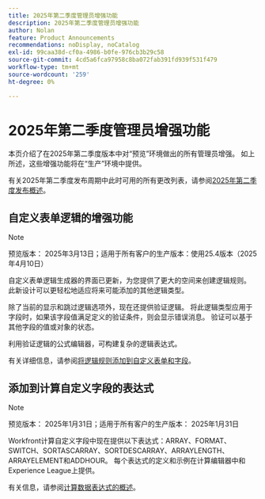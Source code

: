 ```yaml
---
title: 2025年第二季度管理员增强功能
description: 2025年第二季度管理员增强功能
author: Nolan
feature: Product Announcements
recommendations: noDisplay, noCatalog
exl-id: 99caa38d-cf0a-4986-b0fe-976cb3b29c58
source-git-commit: 4cd5a6fca97958c8ba072fab391fd939f531f479
workflow-type: tm+mt
source-wordcount: '259'
ht-degree: 0%

---
```


# 2025年第二季度管理员增强功能

本页介绍了在2025年第二季度版本中对“预览”环境做出的所有管理员增强。 如上所述，这些增强功能将在“生产”环境中提供。

有关2025年第二季度发布周期中此时可用的所有更改列表，请参阅[&#x200B; 2025年第二季度发布概述](/help/quicksilver/product-announcements/product-releases/25-q2-release-activity/25-q2-release-overview.md)。

## 自定义表单逻辑的增强功能



>[!NOTE]
>
>预览版本： 2025年3月13日；适用于所有客户的生产版本：使用25.4版本（2025年4月10日）

自定义表单逻辑生成器的界面已更新，为您提供了更大的空间来创建逻辑规则。 此新设计可以更轻松地适应将来可能添加的其他逻辑类型。

除了当前的显示和跳过逻辑选项外，现在还提供验证逻辑。 将此逻辑类型应用于字段时，如果该字段值满足定义的验证条件，则会显示错误消息。 验证可以基于其他字段的值或对象的状态。

利用验证逻辑的公式编辑器，可构建复杂的逻辑表达式。

有关详细信息，请参阅[将逻辑规则添加到自定义表单和字段](/help/quicksilver/administration-and-setup/customize-workfront/create-manage-custom-forms/form-designer/design-a-form/display-skip-logic-form-designer.md)。

## 添加到计算自定义字段的表达式

>[!NOTE]
>
>预览版本： 2025年1月31日；适用于所有客户的生产版本： 2025年1月31日

Workfront计算自定义字段中现在提供以下表达式：ARRAY、FORMAT、SWITCH、SORTASCARRAY、SORTDESCARRAY、ARRAYLENGTH、ARRAYELEMENT和ADDHOUR。 每个表达式的定义和示例在计算编辑器中和Experience League上提供。

有关信息，请参阅[计算数据表达式的概述](/help/quicksilver/reports-and-dashboards/reports/calc-cstm-data-reports/calculated-data-expressions.md)。

